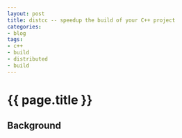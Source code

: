 ```yaml
---
layout: post
title: distcc -- speedup the build of your C++ project
categories:
- blog
tags:
- c++
- build
- distributed
- build
---
```


# {{ page.title }}

## Background

